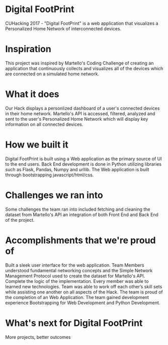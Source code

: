 # Digital FootPrint
CUHacking 2017 - "Digital FootPrint" is a web application that visualizes a Personalized Home Network of interconnected devices.  

# Inspiration
This project was inspired by Martello's Coding Challenge of creating an application that continuously collects and visualizes all of the devices which are connected on a simulated home network. 

# What it does
Our Hack displays a personlized dashboard of a user's connected devices in their home network. Martello's API is accessed, filtered, analyzed and sent to the user's Personalized Home Network which will display key information on all connected devices.  

# How we built it
Digital FootPrint is built using a Web application as the primary source of UI to the end users. Back End development is done in Python utilizing libraries such as Flask, Pandas, Numpy and urllib. The Web application is built through bootstrapping javascript/html/css. 

# Challenges we ran into
Some challenges the team ran into included fetching and cleaning the dataset from Martello's API an integration of both Front End and Back End of the project. 

# Accomplishments that we're proud of
Built a sleek user interface for the web application. 
Team Members understood fundamental networking concepts and the Simple Network Management Protocol used to create the dataset for Martello's API. 
Complete the logic of the implementation.
Every member was able to learned new technologies. 
Team was able to work off each other’s skill sets while assisting one another on all aspects of the Hack.
The team is proud of the completion of an Web Application. 
The team gained development experience Bootstrapping for Web Development and Python Development. 

# What's next for Digital FootPrint
More projects, better outcomes
